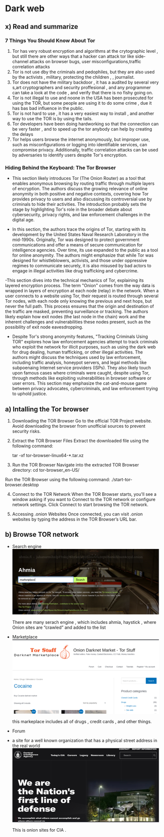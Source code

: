 # Dark web 


## x) Read and summarize 
### 7 Things You Should Know About Tor

1. Tor has very robust encryption and algorithms at the crytographic level , but still there are other ways that a hacker can attack tor like side-channel attacks on browser bugs, user misconfigurations,traffic correlation attacks
2. Tor is not use dby the criminals and pedophiles, but they are also used by the activists , military, protecting the children , , journalist.
3. Tor does not have the military backdoor , it has a audited by several very s,art cryptographers and security proffesional , and any programmer can take a look at the code , and verify that there is no fishy going on.
4. Tor is not illegal to use and noone in the USA has been prosecuted for using the TOR, but some people are using it  to do some crime , due it has bas bad influence in the public.
5. Tor is not hard to use , it has a very easiest way to install , and another way to use the TOR is by using the tails.
6. Tor developers have been doing hardworking so that the connection can be very faster , and to speed up the tor anybody can help by creating the delays
7. Tor helps users browse the internet anonymously, but improper use, such as misconfigurations or logging into identifiable services, can compromise privacy. Additionally, traffic correlation attacks can be used by adversaries to identify users despite Tor's encryption.

### Hiding Behind the Keyboard: The Tor Browser 
- This section likely introduces Tor (The Onion Router) as a tool that enables anonymous browsing by routing traffic through multiple layers of encryption. The authors discuss the growing relevance of online anonymity in both positive and negative contexts, covering how Tor provides privacy to users and also discussing its controversial use by criminals to hide their activities. The introduction probably sets the stage by highlighting Tor's role in the broader debate about cybersecurity, privacy rights, and law enforcement challenges in the digital age.

- In this section, the authors trace the origins of Tor, starting with its development by the United States Naval Research Laboratory in the mid-1990s. Originally, Tor was designed to protect government communications and offer a means of secure communication for intelligence agencies. Over time, its use expanded to the public as a tool for online anonymity. The authors might emphasize that while Tor was designed for whistleblowers, activists, and those under oppressive regimes to communicate securely, it is also misused by bad actors to engage in illegal activities like drug trafficking and cybercrime.

-This section dives into the technical mechanics of Tor, explaining its layered encryption process. The term "Onion" comes from the way data is wrapped in layers of encryption at each node (relay) in the network. When a user connects to a website using Tor, their request is routed through several Tor nodes, with each node only knowing the previous and next hops, but never the full path. This process ensures that the origin and destination of the traffic are masked, preventing surveillance or tracking. The authors likely explain how exit nodes (the last node in the chain) work and the inherent challenges and vulnerabilities these nodes present, such as the possibility of exit node eavesdropping.

- Despite Tor's strong anonymity features, "Tracking Criminals Using TOR" explores how law enforcement agencies attempt to track criminals who exploit the network for illicit purposes, such as using the dark web for drug dealing, human trafficking, or other illegal activities. The authors might discuss the techniques used by law enforcement, including traffic analysis, honeypot servers, and legal methods like subpoenaing Internet service providers (ISPs). They also likely touch upon famous cases where criminals were caught, despite using Tor, through methods like exploiting vulnerabilities in browser software or user errors. This section may emphasize the cat-and-mouse game between privacy advocates, cybercriminals, and law enforcement trying to uphold justice.


## a) Intalling the Tor browser
1. Downloading the TOR Browser
  Go to the official TOR Project website. Avoid downloading the browser from unofficial sources to prevent security risks.

2. Extract the TOR Browser Files
  Extract the downloaded file using the following command:

    tar -xf tor-browser-linux64-*.tar.xz

3. Run the TOR Browser
      Navigate into the extracted TOR Browser directory:
       cd tor-browser_en-US/

  Run the TOR Browser using the following command:
    ./start-tor-browser.desktop

4. Connect to the TOR Network
  When the TOR Browser starts, you'll see a window asking if you want to Connect to the TOR network or configure network settings. Click Connect to start browsing the TOR network.

5. Accessing .onion Websites
  Once connected, you can visit .onion websites by typing the address in the TOR Browser’s URL bar. 


## b) Browse TOR network

- Search engine 
      ![screeshot](d7_1.png)


  There are many serach engine , which includes ahmia, haystick , where Onion sites are “crawled” and added to the list  



- Marketplace
      ![screeshot](d7_2.png)

  this markeplace includes all of drugs , credit cards , and other things.

- Forum

- a site for a well known organization that has a physical street address in the real world
      ![screeshot](d7_4.png)

  This is onion sites for CIA .

  
